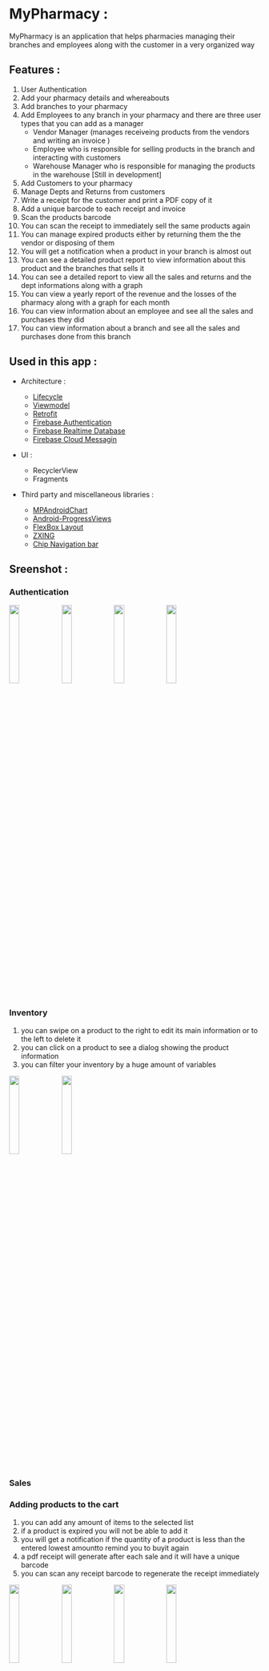# MyPharmacy :
MyPharmacy is an application that helps pharmacies managing their branches and employees along with the customer in a very organized way 

## Features :
1. User Authentication
2. Add your pharmacy details and whereabouts
3. Add branches to your pharmacy
4. Add Employees to any branch in your pharmacy and there are three user types that you can add as a manager 
    - Vendor Manager (manages receiveing products from the vendors and writing an invoice )
    - Employee who is responsible for selling products in the branch and interacting with customers
    - Warehouse Manager who is responsible for managing the products in the warehouse [Still in development]
5. Add Customers to your pharmacy
6. Manage Depts and Returns from customers
7. Write a receipt for the customer and print a PDF copy of it 
8. Add a unique barcode to each receipt and invoice 
9. Scan the products barcode 
10. You can scan the receipt to immediately sell the same products again
11. You can manage expired products either by returning them the the vendor or disposing of them
12. You will get a notification when a product in your branch is almost out 
13. You can see a detailed product report to view information about this product and the branches that sells it
14. You can see a detailed report to view all the sales and returns and the dept informations along with a graph
15. You can view a yearly report of the revenue and the losses of the pharmacy along with a graph for each month
16. You can view information about an employee and see all the sales and purchases they did
17. You can view information about a branch and see all the sales and purchases done from this branch

## Used in this app :
- Architecture :
	- [Lifecycle](https://developer.android.com/jetpack/androidx/releases/lifecycle)
	- [Viewmodel](https://developer.android.com/topic/libraries/architecture/viewmodel)
	- [Retrofit](https://square.github.io/retrofit/)
	- [Firebase Authentication](https://firebase.google.com/docs/auth)
	- [Firebase Realtime Database](https://firebase.google.com/docs/database)
	- [Firebase Cloud Messagin](https://firebase.google.com/docs/cloud-messaging)

- UI :
	- RecyclerView
	- Fragments

- Third party and miscellaneous libraries :
	- [MPAndroidChart](https://github.com/PhilJay/MPAndroidChart)
	- [Android-ProgressViews](https://github.com/zekapp/Android-ProgressViews)
	- [FlexBox Layout](https://github.com/google/flexbox-layout)
	- [ZXING](https://github.com/journeyapps/zxing-android-embedded)
	- [Chip Navigation bar](https://github.com/ismaeldivita/chip-navigation-bar)

## Sreenshot :
### Authentication
<p float="left">                                                                                        
<img src="https://user-images.githubusercontent.com/80918411/131255140-cd80241d-6009-452f-8493-8b8d2f54f64e.gif" width="20%">
<img src="https://user-images.githubusercontent.com/80918411/131254998-2aa23d01-a964-4e73-bda2-df2f5660485c.jpg" width="20%">
<img src="https://user-images.githubusercontent.com/80918411/131255022-069b3f2c-432b-46c4-b0a8-5f9ef99e0c1a.jpg" width="20%">
<img src="https://user-images.githubusercontent.com/80918411/131255029-03c07ce5-155a-494f-ad3a-6212fed97779.jpg" width="20%">
</p>
	
### Inventory 
1. you can swipe on a product to the right to edit its main information or to the left to delete it
2. you can click on a product to see a dialog showing the product information
3. you can filter your inventory by a huge amount of variables
<p float="left">                                                                                        
<img src="https://user-images.githubusercontent.com/80918411/131258820-7802a52f-87a9-49ac-a99b-c4fd3f8950f2.gif" width="20%">
<img src="https://user-images.githubusercontent.com/80918411/131258736-e41f4ecb-a9fd-41f7-90eb-c7f2a728efb1.jpg" width="20%">
</p>

### Sales
### Adding products to the cart
1. you can add any amount of items to the selected list 
2. if a product is expired you will not be able to add it
3. you will get a notification if the quantity of a product is less than the entered lowest amountto remind you to buyit again
4. a pdf receipt will generate after each sale and it will have a unique barcode 
5. you can scan any receipt barcode to regenerate the receipt immediately
<p float="left">                                                                                        
<img src="https://user-images.githubusercontent.com/80918411/131258926-fad9af3d-6b06-4adf-8b5c-2fbd3935c633.jpg" width="20%">
<img src="https://user-images.githubusercontent.com/80918411/131258925-5c891e8f-6771-49cf-8257-ebf685fc4495.jpg" width="20%">
<img src="https://user-images.githubusercontent.com/80918411/131355475-eb5e9ce8-b8fa-44ff-bb71-d0b4dc6c74ce.jpg" width="20%">
<img src="https://user-images.githubusercontent.com/80918411/131289339-b9d8c366-5919-46c8-95d1-2d8218dbe5a2.png" width="20%">
<img src="https://user-images.githubusercontent.com/80918411/131289324-abee7a34-f358-4a30-aba6-2ddaf5fd8742.jpg" width="20%">
</p>

### Returning products :
1. You can scan a receipt to return some of its products
2. You can see the return information along with the old products and what you returned from them
<p float="left">                                                                                        
<img src="https://user-images.githubusercontent.com/80918411/131356814-613ef6bb-7a5c-4e8c-80ff-ae15df80bf3e.jpg" width="20%">
<img src="https://user-images.githubusercontent.com/80918411/131356818-b52a557f-a9fd-4484-af40-f528271ae5c3.jpg" width="20%">
</p>


### Setting the customer or adding a new one
1. when selling the products you can either assign the receipt to an existing customer or create a new one 
2. the customer can pay the entire amount or pay some of it and continue paying later
<p float="left">                                                                                        
<img src="https://user-images.githubusercontent.com/80918411/131258949-b76f6603-5e0f-44f2-89c9-982f190a9bb7.jpg" width="20%">
<img src="https://user-images.githubusercontent.com/80918411/131258950-786c80b0-78ba-4436-b6b0-ead337a9d238.jpg" width="20%">
<img src="https://user-images.githubusercontent.com/80918411/131258947-f0344922-6e04-400c-bc86-fdaeeda689bc.jpg" width="20%">
</p>

### Customers Informations :
<p float="left">                                                                                        
<img src="https://user-images.githubusercontent.com/80918411/131259731-5fb90c1f-4624-40b7-909a-40b112ee2245.jpg" width="20%">
<img src="https://user-images.githubusercontent.com/80918411/131259737-ffef649d-f7dc-4987-8a0e-62e15f864f59.jpg" width="20%">
<img src="https://user-images.githubusercontent.com/80918411/131259729-1bf702dc-6f9f-441b-b923-b2ff2e200113.jpg" width="20%">
<img src="https://user-images.githubusercontent.com/80918411/131259743-f69f9ad7-d634-4f93-bf7f-9fa4f00dd396.jpg" width="20%">
</p>

### Employee Information :
1. You can add a new employee and assign him/her to a branch and give him/her the premission you want
2. You can swipe right to edit the employee information of swipe left to deactivate the employee
3. You can filter the pharmacy employees
4. Click on an employee to see his/her information and the receipts they did
<p float="left">                                                                                        
<img src="https://user-images.githubusercontent.com/80918411/131299465-88b09d51-4be2-48da-9018-1ad4e12167cd.jpg" width="20%">
<img src="https://user-images.githubusercontent.com/80918411/131296082-f8c93065-8200-4e25-a681-57d3353937c7.jpg" width="20%">
<img src="https://user-images.githubusercontent.com/80918411/131296086-59cb07aa-8fe2-4ef0-a9b5-1d7ba83f96b1.jpg" width="20%">
<img src="https://user-images.githubusercontent.com/80918411/131296092-b6304bcd-39e2-40a7-9c87-46da0685d28e.jpg" width="20%">
<img src="https://user-images.githubusercontent.com/80918411/131296095-cb92547f-f7f0-4329-9578-f807de35929a.jpg" width="20%">
</p>

### Branches Information :
1. You can see all the branches and filter them
2. You can add a new branch 
3. You can swipe right to edit the branch information or swipe left to deactivate it
4. Click on a branch to see its information and its receipts
5. Filter receipts by setting a date range
<p float="left">                                                                                        
<img src="https://user-images.githubusercontent.com/80918411/131314033-bb4978fe-b8a6-4278-8575-eb394abed35c.jpg" width="20%">
<img src="https://user-images.githubusercontent.com/80918411/131314038-7df96c55-4e8e-42d7-a9bd-742239e6412d.jpg" width="20%">
<img src="https://user-images.githubusercontent.com/80918411/131314030-ed663b98-e3f7-44b5-b320-8a61d7eb0c22.jpg" width="20%">
</p>

### Vendors Information :
1. You can see all the vendors how have contracts with the pharmacy
2. You can add vendors
3. You can swipe right to edit the vendor information of swipe left to deactivate him/her
4. You can receive products from the vendor
5. You can click on a vendor to see his/her information along with the invoices they did
6. You can click on an invoice to see its information and its products
<p float="left">                                                                                        
<img src="https://user-images.githubusercontent.com/80918411/131356202-04ed2345-75ea-4c50-bcba-2211f1a05483.jpg" width="20%">
<img src="https://user-images.githubusercontent.com/80918411/131356207-45f87fd7-1fcf-48c4-a361-5260e6b21597.jpg" width="20%">
<img src="https://user-images.githubusercontent.com/80918411/131356213-2eb43a6d-b677-4bbb-8e4e-be4de4156781.jpg" width="20%">
<img src="https://user-images.githubusercontent.com/80918411/131356220-386f1622-b106-4782-91ef-40271d022f94.jpg" width="20%">
<img src="https://user-images.githubusercontent.com/80918411/131356223-e1b3736a-1355-4045-86f1-8215100d9664.jpg" width="20%">
<img src="https://user-images.githubusercontent.com/80918411/131356228-5c1d1b67-2250-4696-b663-d9f48ecba5de.jpg" width="20%">
</p>

### Manage Expired Products :
1. You can see all expired products in the pharmacy
2. You can dispose of the products
3. You can return the products to the vendor and the returned amount will be removed form the invoice
<p float="left">                                                                                        
<img src="https://user-images.githubusercontent.com/80918411/131358882-9563eac4-f0b4-494c-96ce-f5ee63d64178.jpg" width="20%">
<img src="https://user-images.githubusercontent.com/80918411/131358891-ce23bed6-6a14-409c-8996-b66432ef8918.jpg" width="20%">
</p>

### Reports :
1. Detailed Product report
   - See a report of the product 
   - See all the branches that sell this product

2. Detailed Sales report
3. Vendors Report
<p float="left">                                                                                        
<img src="https://user-images.githubusercontent.com/80918411/131358894-173e2d43-6c99-41f4-9b68-9cf10853aa54.jpg" width="20%">
<img src="https://user-images.githubusercontent.com/80918411/131358896-6108c420-9828-4f4f-aecf-07e1c3a8e7c0.jpg" width="20%">
<img src="https://user-images.githubusercontent.com/80918411/131358900-6196b0ee-084a-4e57-9ab5-68716dca8a51.jpg" width="20%">
</p>
